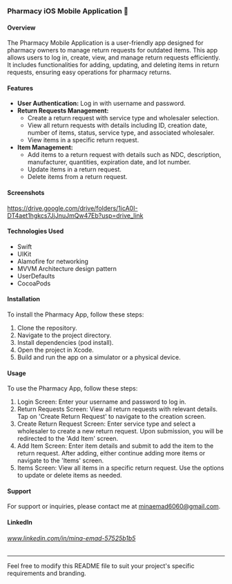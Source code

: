 ### Pharmacy iOS Mobile Application 📱

#### Overview
The Pharmacy Mobile Application is a user-friendly app designed for pharmacy owners to manage return requests for outdated items. This app allows users to log in, create, view, and manage return requests efficiently. It includes functionalities for adding, updating, and deleting items in return requests, ensuring easy operations for pharmacy returns.
#### Features
- **User Authentication:** Log in with username and password.
- **Return Requests Management:**
  - Create a return request with service type and wholesaler selection.
  - View all return requests with details including ID, creation date, number of items, status, service type, and associated wholesaler.
  - View items in a specific return request.
- **Item Management:**
  - Add items to a return request with details such as NDC, description, manufacturer, quantities, expiration date, and lot number.
  - Update items in a return request.
  - Delete items from a return request.

#### Screenshots
https://drive.google.com/drive/folders/1icA0I-DT4aet1hgkcs7JjJnuJmQw47Eb?usp=drive_link

#### Technologies Used
- Swift
- UIKit
- Alamofire for networking
- MVVM Architecture design pattern
- UserDefaults
- CocoaPods

#### Installation
To install the Pharmacy App, follow these steps:

1. Clone the repository.
2. Navigate to the project directory.
3. Install dependencies (pod install).
4. Open the project in Xcode.
5. Build and run the app on a simulator or a physical device.

#### Usage
To use the Pharmacy App, follow these steps:

1. Login Screen: Enter your username and password to log in.
2. Return Requests Screen: View all return requests with relevant details. Tap on 'Create Return Request' to navigate to the creation screen.
3. Create Return Request Screen: Enter service type and select a wholesaler to create a new return request. Upon submission, you will be redirected to the 'Add Item' screen.
4. Add Item Screen: Enter item details and submit to add the item to the return request. After adding, either continue adding more items or navigate to the 'Items' screen.
5. Items Screen: View all items in a specific return request. Use the options to update or delete items as needed.

#### Support
For support or inquiries, please contact me at minaemad6060@gmail.com.

#### LinkedIn
###### www.linkedin.com/in/mina-emad-57525b1b5
---

Feel free to modify this README file to suit your project's specific requirements and branding.

